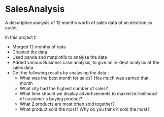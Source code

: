 # SalesAnalysis
A descriptive analysis of 12 months worth of sales data of an electronics outlet.

In this project I:
- Merged 12 months of data
- Cleaned the data
- Used panda and matplotlib to analyse the data
- Added various Business case analysis, to give an in-dept analysis of the sales data
- Got the following results by analysing the data :
    - What was the best month for sales? Hoe much was earned that month
    - What city had the highest number of sales?
    - What time should we display advertisements to maximize likelihood of customer's buying product?
    - What 2 products are most often sold together?
    - What product sold the most? Why do you think it sold the most?
